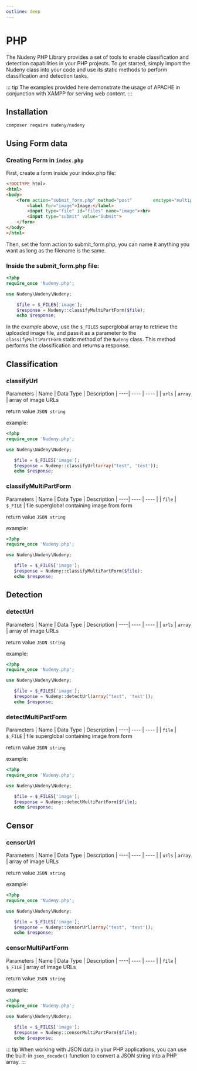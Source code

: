 ```yaml
---
outline: deep
---
```

# PHP

The Nudeny PHP Library provides a set of tools to enable classification and detection capabilities in your PHP projects. To get started, simply import the Nudeny class into your code and use its static methods to perform classification and detection tasks.

::: tip
The examples provided here demonstrate the usage of APACHE in conjunction with XAMPP for serving web content.
:::

## Installation

```
composer require nudeny/nudeny
```

## Using Form data
### Creating Form in `index.php`


First, create a form inside your index.php file:

```html
<!DOCTYPE html>
<html>
<body>
    <form action="submit_form.php" method="post"        enctype="multipart/form-data">
        <label for="image">Image:</label>
        <input type="file" id="files" name="image"><br>
        <input type="submit" value="Submit">
    </form>
</body>
</html>
```

Then, set the form action to submit_form.php, you can name it anything you want as long as the filename is the same.

### Inside the submit_form.php file:
```php
<?php
require_once 'Nudeny.php';

use Nudeny\Nudeny\Nudeny;

    $file = $_FILES['image'];
    $response = Nudeny::classifyMultiPartForm($file);
    echo $response;
```

In the example above, use the `$_FILES` superglobal array to retrieve the uploaded image file, and pass it as a parameter to the `classifyMultiPartForm` static method of the `Nudeny` class. This method performs the classification and returns a response.

## Classification

 ### classifyUrl

Parameters
 | Name | Data Type | Description
 | ----| ---- | ---- |
 | `urls` | `array` | array of image URLs

 return value `JSON string`

 example: 
 ```php
 <?php
require_once 'Nudeny.php';

use Nudeny\Nudeny\Nudeny;

    $file = $_FILES['image'];
    $response = Nudeny::classifyUrl(array("test", 'test'));
    echo $response;
 ```
 ### classifyMultiPartForm 

Parameters
 | Name | Data Type | Description
 | ----| ---- | ---- |
 | `file` | `$_FILE` | file superglobal containing image from form

 return value `JSON string`

 example: 
 ```php
 <?php
require_once 'Nudeny.php';

use Nudeny\Nudeny\Nudeny;

    $file = $_FILES['image'];
    $response = Nudeny::classifyMultiPartForm($file);
    echo $response;
 ```
 ## Detection
 ### detectUrl

Parameters
 | Name | Data Type | Description
 | ----| ---- | ---- |
 | `urls` | `array` | array of image URLs

 return value `JSON string`

 example: 
 ```php
 <?php
require_once 'Nudeny.php';

use Nudeny\Nudeny\Nudeny;

    $file = $_FILES['image'];
    $response = Nudeny::detectUrl(array("test", 'test'));
    echo $response;
```
 ### detectMultiPartForm

Parameters
 | Name | Data Type | Description
 | ----| ---- | ---- |
 | `file` | `$_FILE` | file superglobal containing image from form

 return value `JSON string`

 example: 
 ```php
 <?php
require_once 'Nudeny.php';

use Nudeny\Nudeny\Nudeny;

    $file = $_FILES['image'];
    $response = Nudeny::detectMultiPartForm($file);
    echo $response;
```
 ## Censor
 ### censorUrl

Parameters
 | Name | Data Type | Description
 | ----| ---- | ---- |
 | `urls` | `array` | array of image URLs

 return value `JSON string`

 example: 
 ```php
 <?php
require_once 'Nudeny.php';

use Nudeny\Nudeny\Nudeny;

    $file = $_FILES['image'];
    $response = Nudeny::censorUrl(array("test", 'test'));
    echo $response;
```
 ### censorMultiPartForm

Parameters
 | Name | Data Type | Description
 | ----| ---- | ---- |
 | `file` | `$_FILE` | array of image URLs

 return value `JSON string`

 example: 
 ```php
 <?php
require_once 'Nudeny.php';

use Nudeny\Nudeny\Nudeny;

    $file = $_FILES['image'];
    $response = Nudeny::censorMultiPartForm($file);
    echo $response;
```

::: tip
When working with JSON data in your PHP applications, you can use the built-in `json_decode()` function to convert a JSON string into a PHP array.
:::